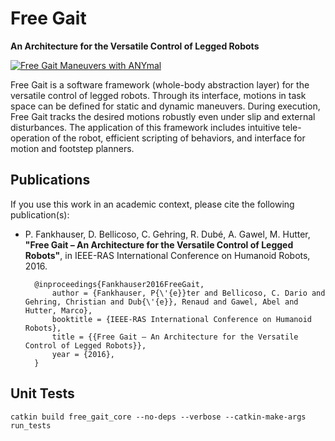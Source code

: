 # Free Gait

**An Architecture for the Versatile Control of Legged Robots**

[![Free Gait Maneuvers with ANYmal](https://img.youtube.com/vi/EI1zBTYpXW0/0.jpg)](https://www.youtube.com/watch?v=EI1zBTYpXW0)

Free Gait is a software framework (whole-body abstraction layer) for the versatile control of legged robots. Through its interface, motions in task space can be defined for static and dynamic maneuvers. During execution, Free Gait tracks the desired motions robustly even under slip and external disturbances. The application of this framework includes intuitive tele-operation of the robot, efficient scripting of behaviors, and interface for motion and footstep planners.

## Publications

If you use this work in an academic context, please cite the following publication(s):

* P. Fankhauser, D. Bellicoso, C. Gehring, R. Dubé, A. Gawel, M. Hutter,
**"Free Gait – An Architecture for the Versatile Control of Legged Robots"**,
in IEEE-RAS International Conference on Humanoid Robots, 2016.

        @inproceedings{Fankhauser2016FreeGait,
            author = {Fankhauser, P{\'{e}}ter and Bellicoso, C. Dario and Gehring, Christian and Dub{\'{e}}, Renaud and Gawel, Abel and Hutter, Marco},
            booktitle = {IEEE-RAS International Conference on Humanoid Robots},
            title = {{Free Gait – An Architecture for the Versatile Control of Legged Robots}},
            year = {2016},
        }
	
## Unit Tests
	catkin build free_gait_core --no-deps --verbose --catkin-make-args run_tests
	
	
